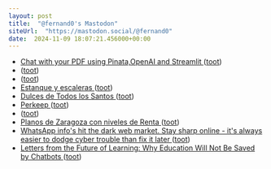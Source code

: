 ```yaml
---
layout: post
title:  "@fernand0's Mastodon"
siteUrl:  "https://mastodon.social/@fernand0"
date:  2024-11-09 18:07:21.456000+00:00
---
```

*  [Chat with your PDF using Pinata,OpenAI and Streamlit ](https://dev.to/jagroop2001/building-a-chat-with-pdfs-using-pinataopenai-and-streamlit-3jb) ([toot](https://mastodon.social/@fernand0/113454326836256747))
*  [ ](https://mastodon.social/@joseli) ([toot](https://mastodon.social/@fernand0/113454249873728288))
*  [ ](https://mastodon.social/@joseli) ([toot](https://mastodon.social/@fernand0/113454247652776314))
*  [Estanque y escaleras ](https://www.flickr.com/photos/fernand0/54122754761) ([toot](https://mastodon.social/@fernand0/113454239080975658))
*  [Dulces de Todos los Santos ](https://avecesunafoto.wordpress.com/2024/11/09/dulces-de-todos-los-santos) ([toot](https://mastodon.social/@fernand0/113454144620223954))
*  [Perkeep ](https://perkeep.org) ([toot](https://mastodon.social/@fernand0/113454090868069997))
*  [ ](https://mastodon.social/@johanlibertultra) ([toot](https://mastodon.social/@fernand0/113453955653922046))
*  [Planos de Zaragoza con niveles de Renta ](https://eszaragoza.blogspot.com/2024/10/planos-de-zaragoza-con-niveles-de-renta.html?spref=t) ([toot](https://mastodon.social/@fernand0/113453882784330113))
*  [WhatsApp info's hit the dark web market. Stay sharp online - it's always easier to dodge cyber trouble than fix it later ](https://safeonweb.be/en/news/whatsapp-infos-hit-dark-web-market-stay-sharp-online-its-always-easier-dodge-cyber-trouble-fi) ([toot](https://mastodon.social/@fernand0/113453677457049883))
*  [Letters from the Future of Learning: Why Education Will Not Be Saved by Chatbots ](https://nepc.colorado.edu/blog/why-educatio) ([toot](https://mastodon.social/@fernand0/113452905363913796))
